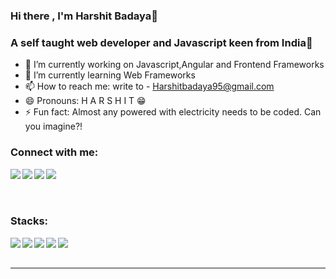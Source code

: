 ### Hi there , I'm Harshit Badaya👋

### A self taught web developer and Javascript keen from India💛

- 🔭 I’m currently working on Javascript,Angular and Frontend Frameworks
- 🌱 I’m currently learning Web Frameworks
- 📫 How to reach me: write to - Harshitbadaya95@gmail.com 
- 😄 Pronouns: H A R S H I T 😁
- ⚡ Fun fact: Almost any powered with electricity needs to be coded. Can you imagine?!


### Connect with me:

<a href="https://harshit-badaya.netlify.app/" target="_blank"> <img align="left" src="https://img.icons8.com/fluent/48/000000/domain.png"/></a>
<a href="www.linkedin.com/in/harshit-badaya" target="_blank"><img align="left" src="https://img.icons8.com/color/48/000000/linkedin-circled.png"/></a>
<a href="https://twitter.com/harshitb_14" target="_blank"><img align="left" src="https://img.icons8.com/fluent/48/000000/twitter.png"/></a>
<a href="https://www.facebook.com/harshit.badaya" target="_blank"><img align="left" src="https://img.icons8.com/fluent/48/000000/facebook-new.png"/></a>

<br />
<br />
<br />

### Stacks:

<img align="left"  src="https://img.icons8.com/color/48/000000/html-5.png"/>
<img align="left"  src="https://img.icons8.com/color/48/000000/css3.png"/>
<img align="left" src="https://img.icons8.com/color/48/000000/bootstrap.png"/>
<img align="left" src="https://img.icons8.com/color/48/000000/javascript.png"/>
<img align="left" src="https://img.icons8.com/color/48/000000/angularjs.png"/>
<br />
<br />

---
<!--
**Harshit-Badaya/Harshit-Badaya** is a ✨ _special_ ✨ repository because its `README.md` (this file) appears on your GitHub profile.

Here are some ideas to get you started:

- -->
